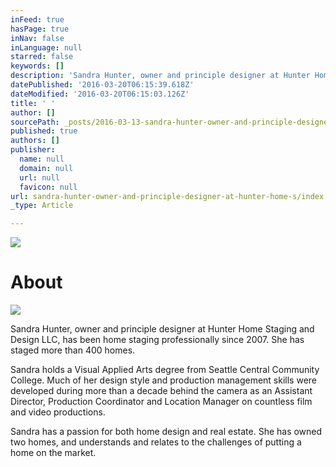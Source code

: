 ```yaml
---
inFeed: true
hasPage: true
inNav: false
inLanguage: null
starred: false
keywords: []
description: 'Sandra Hunter, owner and principle designer at Hunter Home Staging and Design LLC, has been home staging professionally since 2007. She has staged more than 400 homes.'
datePublished: '2016-03-20T06:15:39.618Z'
dateModified: '2016-03-20T06:15:03.126Z'
title: ' '
author: []
sourcePath: _posts/2016-03-13-sandra-hunter-owner-and-principle-designer-at-hunter-home-s.md
published: true
authors: []
publisher:
  name: null
  domain: null
  url: null
  favicon: null
url: sandra-hunter-owner-and-principle-designer-at-hunter-home-s/index.html
_type: Article

---
```

![](https://the-grid-user-content.s3-us-west-2.amazonaws.com/feab44b9-5570-4c31-8ca5-6c8233c04a8f.jpg)

# 

# About
![](https://the-grid-user-content.s3-us-west-2.amazonaws.com/02695b30-b2f3-47d5-b558-1348def8b813.jpg)

Sandra Hunter, owner and principle designer at Hunter Home Staging and Design LLC, has been home staging professionally since 2007\. She has staged more than 400 homes.

Sandra holds a Visual Applied Arts degree from Seattle Central Community College. Much of her design style and production management skills were developed during more than a decade behind the camera as an Assistant Director, Production Coordinator and Location Manager on countless film and video productions.

Sandra has a passion for both home design and real estate. She has owned two homes, and understands and relates to the challenges of putting a home on the market.